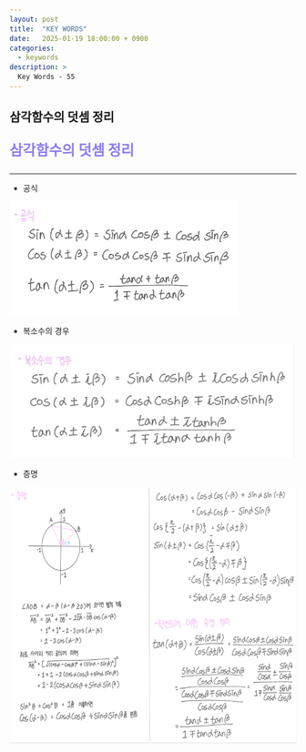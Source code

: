 ```yaml
---
layout: post
title:  "KEY WORDS"
date:   2025-01-19 18:00:00 + 0900
categories:
  - keywords
description: >
  Key Words - 55
---
```

## 삼각함수의 덧셈 정리

<p style = "color:#8f7cee; font-size:25px; font-weight:bold">
삼각함수의 덧셈 정리
</p>

---

- 공식

<img src = "../../assets/img/keywords/IMG_k10.png" width = "400" height = "200">

<br/>

- 복소수의 경우

<img src = "../../assets/img/keywords/IMG_k11.png" width = "500" height = "200">

<br/>

- 증명

<img src = "../../assets/img/keywords/IMG_k12.png" width = "1800" height = "450">